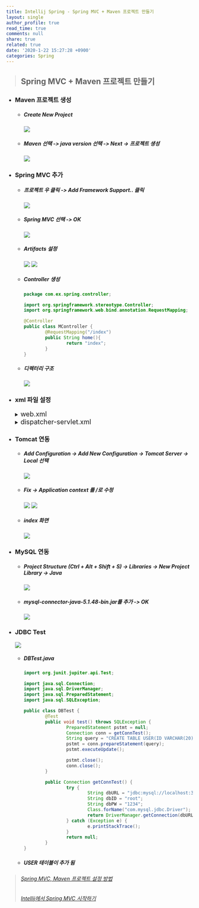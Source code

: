 ```yaml
---
title: Intellij Spring - Spring MVC + Maven 프로젝트 만들기
layout: single
author_profile: true
read_time: true
comments: null
share: true
related: true
date: '2020-1-22 15:27:28 +0900'
categories: Spring
---
```


> ## Spring MVC + Maven 프로젝트 만들기


* ### Maven 프로젝트 생성
	* ##### Create New Project
		![](/assets/img/spring/create_project1.png)
	* ##### Maven 선택 -> java version 선택 -> Next -> 프로젝트 생성
		![](/assets/img/spring/create_project2.png)
* ### Spring MVC 추가		
	* ##### 프로젝트 우 클릭 -> Add Framework Support.. 클릭
		![](/assets/img/spring/create_project3.png)
	* ##### Spring MVC 선택 -> OK
		![](/assets/img/spring/create_project4.png)
	* ##### Artifacts 설정
		![](/assets/img/spring/create_project4-1.png)
		![](/assets/img/spring/create_project4-2.png)
	* ##### Controller 생성
		```java
		package com.ex.spring.controller;

		import org.springframework.stereotype.Controller;
		import org.springframework.web.bind.annotation.RequestMapping;

		@Controller
		public class MController {
				@RequestMapping("/index")
				public String home(){
						return "index";
				}
		}
		```
	* ##### 디렉터리 구조
		![](/assets/img/spring/create_project4-3.png)
* ### xml 파일 설정
	<details markdown="1">
	<summary><font size="4px" >web.xml</font></summary>
	```xml
	<?xml version="1.0" encoding="UTF-8"?>
	<web-app xmlns="http://xmlns.jcp.org/xml/ns/javaee"
					 xmlns:xsi="http://www.w3.org/2001/XMLSchema-instance"
					 xsi:schemaLocation="http://xmlns.jcp.org/xml/ns/javaee http://xmlns.jcp.org/xml/ns/javaee/web-app_4_0.xsd"
					 version="4.0">
			<context-param>
					<param-name>contextConfigLocation</param-name>
					<param-value>/WEB-INF/applicationContext.xml</param-value>
			</context-param>
			<listener>
					<listener-class>org.springframework.web.context.ContextLoaderListener</listener-class>
			</listener>
			<servlet>
					<servlet-name>dispatcher</servlet-name>
					<servlet-class>org.springframework.web.servlet.DispatcherServlet</servlet-class>
					<load-on-startup>1</load-on-startup>
			</servlet>
			<servlet-mapping>
					<servlet-name>dispatcher</servlet-name>
					<url-pattern>/</url-pattern>
			</servlet-mapping>
	</web-app>	
	```	
	</details>	

	<details markdown="1">
	<summary><font size="4px" >dispatcher-servlet.xml</font></summary>
	```xml
	<?xml version="1.0" encoding="UTF-8"?>
	<beans xmlns="http://www.springframework.org/schema/beans"
				 xmlns:xsi="http://www.w3.org/2001/XMLSchema-instance"
				 xmlns:context="http://www.springframework.org/schema/context"
				 xmlns:mvc="http://www.springframework.org/schema/mvc"
				 xsi:schemaLocation="http://www.springframework.org/schema/beans http://www.springframework.org/schema/beans/spring-beans.xsd http://www.springframework.org/schema/context https://www.springframework.org/schema/context/spring-context.xsd http://www.springframework.org/schema/mvc https://www.springframework.org/schema/mvc/spring-mvc.xsd">

			<mvc:annotation-driven/>

			<mvc:resources mapping="/resources/**" location="/resources/"/>

			<bean class="org.springframework.web.servlet.view.InternalResourceViewResolver">
					<property name="prefix" value="/WEB-INF/views/"/>
					<property name="suffix" value=".jsp"/>
			</bean>

			<context:component-scan base-package="com.ex.spring.controller"/>
	</beans>
	```	
	</details>		
* ### Tomcat 연동
	* ##### Add Configuration -> Add New Configuration -> Tomcat Server -> Local 선택
		![](/assets/img/spring/create_project5.png)
	* ##### Fix -> Application context 를 /로 수정
		![](/assets/img/spring/create_project6.png)
		![](/assets/img/spring/create_project7.png)
	* ##### index 화면
		![](/assets/img/spring/create_project7-1.png)
* ### MySQL 연동		
	* ##### Project Structure (Ctrl + Alt + Shift + S) -> Libraries -> New Project Library -> Java
		![](/assets/img/spring/create_project8.png)
	* ##### mysql-connector-java-5.1.48-bin.jar를 추가 -> OK
		![](/assets/img/spring/create_project9.png)
	
* ### JDBC Test
	![](/assets/img/spring/create_project11.png)
	* ##### DBTest.java
		```java
		import org.junit.jupiter.api.Test;

		import java.sql.Connection;
		import java.sql.DriverManager;
		import java.sql.PreparedStatement;
		import java.sql.SQLException;

		public class DBTest {
				@Test
				public void test() throws SQLException {
						PreparedStatement pstmt = null;
						Connection conn = getConnTest();
						String query = "CREATE TABLE USER(ID VARCHAR(20) PRIMARY KEY, PW VARCHAR(2))";
						pstmt = conn.prepareStatement(query);
						pstmt.executeUpdate();

						pstmt.close();
						conn.close();
				}

				public Connection getConnTest() {
						try {
								String dbURL = "jdbc:mysql://localhost:3306/SPRING";
								String dbID = "root";
								String dbPW = "1234";
								Class.forName("com.mysql.jdbc.Driver");
								return DriverManager.getConnection(dbURL, dbID, dbPW);
						} catch (Exception e) {
								e.printStackTrace();
						}
						return null;
				}
		}
		```
	* ##### USER 테이블이 추가 됨
			

> ###### [Spring MVC, Maven 프로젝트 설정 방법]
> ###### [Intellij에서 Spring MVC 시작하기]


[Spring MVC, Maven 프로젝트 설정 방법]: https://whitepaek.tistory.com/41
[Intellij에서 Spring MVC 시작하기]: https://nesoy.github.io/articles/2017-02/SpringMVC